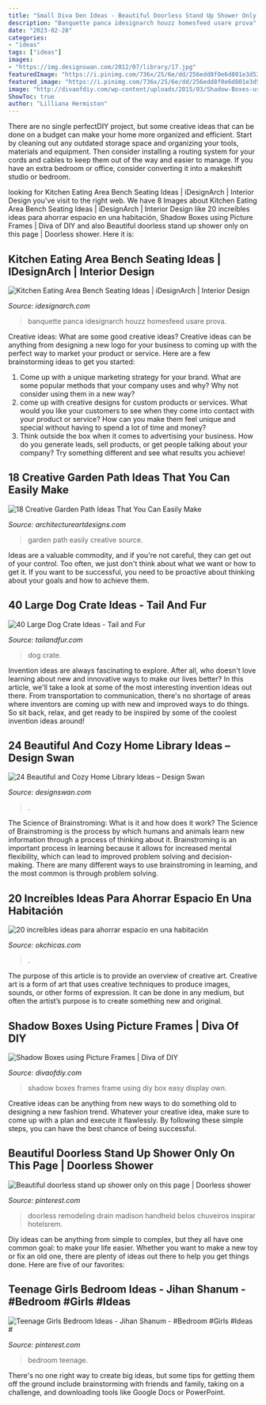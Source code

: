 ```yaml
---
title: "Small Diva Den Ideas - Beautiful Doorless Stand Up Shower Only On This Page"
description: "Banquette panca idesignarch houzz homesfeed usare prova"
date: "2023-02-28"
categories:
- "ideas"
tags: ["ideas"]
images:
- "https://img.designswan.com/2012/07/library/17.jpg"
featuredImage: "https://i.pinimg.com/736x/25/6e/dd/256edd8f0e6d801e3d536388ca8ed91e.jpg"
featured_image: "https://i.pinimg.com/736x/25/6e/dd/256edd8f0e6d801e3d536388ca8ed91e.jpg"
image: "http://divaofdiy.com/wp-content/uploads/2015/03/Shadow-Boxes-using-Picture-Frames.jpg"
ShowToc: true
author: "Lilliana Hermiston"
---
```



There are no single perfectDIY project, but some creative ideas that can be done on a budget can make your home more organized and efficient. Start by cleaning out any outdated storage space and organizing your tools, materials and equipment. Then consider installing a routing system for your cords and cables to keep them out of the way and easier to manage. If you have an extra bedroom or office, consider converting it into a makeshift studio or bedroom.

	

		
looking for Kitchen Eating Area Bench Seating Ideas | iDesignArch | Interior Design you've visit to the right web. We have 8 Images about Kitchen Eating Area Bench Seating Ideas | iDesignArch | Interior Design like 20 increíbles ideas para ahorrar espacio en una habitación, Shadow Boxes using Picture Frames | Diva of DIY and also Beautiful doorless stand up shower only on this page | Doorless shower. Here it is:
		
    
## Kitchen Eating Area Bench Seating Ideas | IDesignArch | Interior Design

<img loading=lazy src="https://www.idesignarch.com/wp-content/uploads/Kitchen-Bench-Seating-Ideas_8.jpg" onerror="this.onerror=null;this.src='https://tse4.mm.bing.net/th?id=OIP.Ti7eAF9qtKxf-H3s9y6HzAHaJ4&amp;pid=15.1';" alt="Kitchen Eating Area Bench Seating Ideas | iDesignArch | Interior Design">

_Source: idesignarch.com_

>banquette panca idesignarch houzz homesfeed usare prova. 

	

Creative ideas: What are some good creative ideas?
Creative ideas can be anything from designing a new logo for your business to coming up with the perfect way to market your product or service. Here are a few brainstorming ideas to get you started: 
1. Come up with a unique marketing strategy for your brand. What are some popular methods that your company uses and why? Why not consider using them in a new way? 
2. come up with creative designs for custom products or services. What would you like your customers to see when they come into contact with your product or service? How can you make them feel unique and special without having to spend a lot of time and money? 
3. Think outside the box when it comes to advertising your business. How do you generate leads, sell products, or get people talking about your company? Try something different and see what results you achieve!

    
## 18 Creative Garden Path Ideas That You Can Easily Make

<img loading=lazy src="https://www.architectureartdesigns.com/wp-content/uploads/2016/05/2-25.jpg" onerror="this.onerror=null;this.src='https://tse2.mm.bing.net/th?id=OIP.JMA0TBiPiulqPVyS75_rawHaLI&amp;pid=15.1';" alt="18 Creative Garden Path Ideas That You Can Easily Make">

_Source: architectureartdesigns.com_

>garden path easily creative source. 

	

Ideas are a valuable commodity, and if you're not careful, they can get out of your control. Too often, we just don't think about what we want or how to get it. If you want to be successful, you need to be proactive about thinking about your goals and how to achieve them.

    
## 40 Large Dog Crate Ideas - Tail And Fur

<img loading=lazy src="http://tailandfur.com/wp-content/uploads/2016/07/40-Comfy-Large-Dog-Crate-Ideas-10.png" onerror="this.onerror=null;this.src='https://tse2.mm.bing.net/th?id=OIP.hoADSboKnPLYcoiemmLd5AHaLI&amp;pid=15.1';" alt="40 Large Dog Crate Ideas - Tail and Fur">

_Source: tailandfur.com_

>dog crate. 

	

Invention ideas are always fascinating to explore. After all, who doesn't love learning about new and innovative ways to make our lives better? In this article, we'll take a look at some of the most interesting invention ideas out there. From transportation to communication, there's no shortage of areas where inventors are coming up with new and improved ways to do things. So sit back, relax, and get ready to be inspired by some of the coolest invention ideas around!

    
## 24 Beautiful And Cozy Home Library Ideas – Design Swan

<img loading=lazy src="https://img.designswan.com/2012/07/library/17.jpg" onerror="this.onerror=null;this.src='https://tse1.mm.bing.net/th?id=OIP.uvIF0btdRbBLLlVXTR4eCgHaJt&amp;pid=15.1';" alt="24 Beautiful and Cozy Home Library Ideas – Design Swan">

_Source: designswan.com_

>. 

	

The Science of Brainstroming: What is it and how does it work?
The Science of Brainstroming is the process by which humans and animals learn new information through a process of thinking about it. Brainstroming is an important process in learning because it allows for increased mental flexibility, which can lead to improved problem solving and decision-making. There are many different ways to use brainstroming in learning, and the most common is through problem solving.

    
## 20 Increíbles Ideas Para Ahorrar Espacio En Una Habitación

<img loading=lazy src="https://www.okchicas.com/wp-content/uploads/2015/06/ideas-para-ahorrar-espacio-1.jpeg" onerror="this.onerror=null;this.src='https://tse2.mm.bing.net/th?id=OIP.OxGBBnvmdjtF4ZkmTY15HAHaJ4&amp;pid=15.1';" alt="20 increíbles ideas para ahorrar espacio en una habitación">

_Source: okchicas.com_

>. 

	

The purpose of this article is to provide an overview of creative art.
Creative art is a form of art that uses creative techniques to produce images, sounds, or other forms of expression. It can be done in any medium, but often the artist’s purpose is to create something new and original.

    
## Shadow Boxes Using Picture Frames | Diva Of DIY

<img loading=lazy src="http://divaofdiy.com/wp-content/uploads/2015/03/Shadow-Boxes-using-Picture-Frames.jpg" onerror="this.onerror=null;this.src='https://tse3.mm.bing.net/th?id=OIP.lgSQDlEFjbvCHGRB6KJm2QHaGZ&amp;pid=15.1';" alt="Shadow Boxes using Picture Frames | Diva of DIY">

_Source: divaofdiy.com_

>shadow boxes frames frame using diy box easy display own. 

	

Creative ideas can be anything from new ways to do something old to designing a new fashion trend. Whatever your creative idea, make sure to come up with a plan and execute it flawlessly. By following these simple steps, you can have the best chance of being successful.

    
## Beautiful Doorless Stand Up Shower Only On This Page | Doorless Shower

<img loading=lazy src="https://i.pinimg.com/736x/d5/d3/11/d5d311e535595e80cce50609de3b920e.jpg" onerror="this.onerror=null;this.src='https://tse3.mm.bing.net/th?id=OIP.Dfb3JVth9kphOA5OwB_6owHaLH&amp;pid=15.1';" alt="Beautiful doorless stand up shower only on this page | Doorless shower">

_Source: pinterest.com_

>doorless remodeling drain madison handheld belos chuveiros inspirar hotelsrem. 

	

Diy ideas can be anything from simple to complex, but they all have one common goal: to make your life easier. Whether you want to make a new toy or fix an old one, there are plenty of ideas out there to help you get things done. Here are five of our favorites: 

    
## Teenage Girls Bedroom Ideas - Jihan Shanum - #Bedroom #Girls #Ideas #

<img loading=lazy src="https://i.pinimg.com/736x/25/6e/dd/256edd8f0e6d801e3d536388ca8ed91e.jpg" onerror="this.onerror=null;this.src='https://tse4.mm.bing.net/th?id=OIP.WILg1RTUOcA1S4kLjOXXqgHaJ3&amp;pid=15.1';" alt="Teenage Girls Bedroom Ideas - Jihan Shanum - #Bedroom #Girls #Ideas #">

_Source: pinterest.com_

>bedroom teenage. 

	

There's no one right way to create big ideas, but some tips for getting them off the ground include brainstorming with friends and family, taking on a challenge, and downloading tools like Google Docs or PowerPoint.

